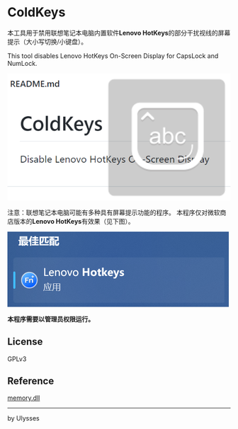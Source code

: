 # ColdKeys
本工具用于禁用联想笔记本电脑内置软件**Lenovo HotKeys**的部分干扰视线的屏幕提示（大小写切换/小键盘）。

This tool disables Lenovo HotKeys On-Screen Display for CapsLock and NumLock.

<img src="https://raw.githubusercontent.com/UlyssesWu/ColdKeys/main/img/HotKeyOSD.png" />

注意：联想笔记本电脑可能有多种具有屏幕提示功能的程序。
本程序仅对微软商店版本的**Lenovo HotKeys**有效果（见下图）。

<img src="https://raw.githubusercontent.com/UlyssesWu/ColdKeys/main/img/HotkeysApp.png" />

**本程序需要以管理员权限运行。**

## License
GPLv3

## Reference
[memory.dll](https://github.com/erfg12/memory.dll)

------
by Ulysses
